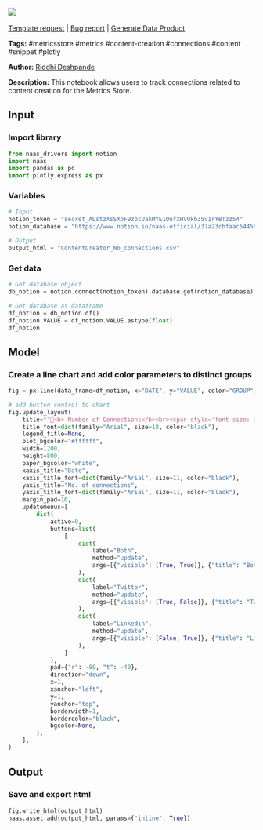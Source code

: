 <a href="https://app.naas.ai/user-redirect/naas/downloader?url=https://raw.githubusercontent.com/jupyter-naas/awesome-notebooks/master/Metrics%20Store/Content_creation_Track_connections.ipynb" target="_parent"><img src="https://naasai-public.s3.eu-west-3.amazonaws.com/open_in_naas.svg"/></a><br><br><a href="https://github.com/jupyter-naas/awesome-notebooks/issues/new?assignees=&labels=&template=template-request.md&title=Tool+-+Action+of+the+notebook+">Template request</a> | <a href="https://github.com/jupyter-naas/awesome-notebooks/issues/new?assignees=&labels=bug&template=bug_report.md&title=Metrics+Store+-+Content+creation+Track+connections:+Error+short+description">Bug report</a> | <a href="https://app.naas.ai/user-redirect/naas/downloader?url=https://raw.githubusercontent.com/jupyter-naas/awesome-notebooks/master/Naas/Naas_Start_data_product.ipynb" target="_parent">Generate Data Product</a>

**Tags:** #metricsstore #metrics #content-creation #connections #content #snippet #plotly

**Author:** [Riddhi Deshpande](https://www.linkedin.com/in/riddhideshpande/)

**Description:** This notebook allows users to track connections related to content creation for the Metrics Store.

## Input

### Import library


```python
from naas_drivers import notion
import naas
import pandas as pd
import plotly.express as px
```

### Variables


```python
# Input
notion_token = "secret_ALstzXsSXoF9zbcUakMYE1OufXHVOkb35v1rYBTzz54"
notion_database = "https://www.notion.so/naas-official/37a23cbfaac5445690301dfd49f035d3?v=8ab1b2f3847d4067ac5ae19a799c7dcb"

# Output
output_html = "ContentCreator_No_connections.csv"
```

### Get data


```python
# Get database object
db_notion = notion.connect(notion_token).database.get(notion_database)

# Get database as dataframe
df_notion = db_notion.df()
df_notion.VALUE = df_notion.VALUE.astype(float)
df_notion
```

## Model

### Create a line chart and add color parameters to distinct groups


```python
fig = px.line(data_frame=df_notion, x="DATE", y="VALUE", color="GROUP")

# add button control to chart
fig.update_layout(
    title=f"🚀<b> Number of Connections</b><br><span style='font-size: 13px;'></span>",
    title_font=dict(family="Arial", size=18, color="black"),
    legend_title=None,
    plot_bgcolor="#ffffff",
    width=1200,
    height=800,
    paper_bgcolor="white",
    xaxis_title="Date",
    xaxis_title_font=dict(family="Arial", size=11, color="black"),
    yaxis_title="No. of connections",
    yaxis_title_font=dict(family="Arial", size=11, color="black"),
    margin_pad=10,
    updatemenus=[
        dict(
            active=0,
            buttons=list(
                [
                    dict(
                        label="Both",
                        method="update",
                        args=[{"visible": [True, True]}, {"title": "Both"}],
                    ),
                    dict(
                        label="Twitter",
                        method="update",
                        args=[{"visible": [True, False]}, {"title": "Twitter"}],
                    ),
                    dict(
                        label="Linkedin",
                        method="update",
                        args=[{"visible": [False, True]}, {"title": "Linkedin"}],
                    ),
                ]
            ),
            pad={"r": -80, "t": -40},
            direction="down",
            x=1,
            xanchor="left",
            y=1,
            yanchor="top",
            borderwidth=1,
            bordercolor="black",
            bgcolor=None,
        ),
    ],
)
```

## Output

### Save and export html


```python
fig.write_html(output_html)
naas.asset.add(output_html, params={"inline": True})
```
